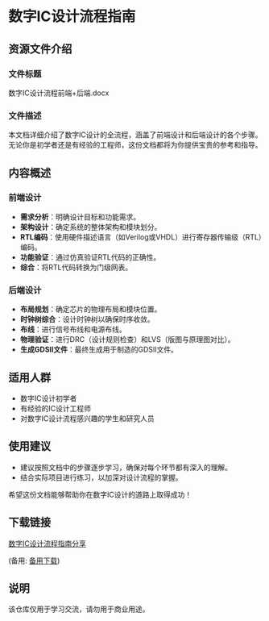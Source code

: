 # 数字IC设计流程指南

## 资源文件介绍

### 文件标题
数字IC设计流程前端+后端.docx

### 文件描述
本文档详细介绍了数字IC设计的全流程，涵盖了前端设计和后端设计的各个步骤。无论你是初学者还是有经验的工程师，这份文档都将为你提供宝贵的参考和指导。

## 内容概述

### 前端设计
- **需求分析**：明确设计目标和功能需求。
- **架构设计**：确定系统的整体架构和模块划分。
- **RTL编码**：使用硬件描述语言（如Verilog或VHDL）进行寄存器传输级（RTL）编码。
- **功能验证**：通过仿真验证RTL代码的正确性。
- **综合**：将RTL代码转换为门级网表。

### 后端设计
- **布局规划**：确定芯片的物理布局和模块位置。
- **时钟树综合**：设计时钟树以确保时序收敛。
- **布线**：进行信号布线和电源布线。
- **物理验证**：进行DRC（设计规则检查）和LVS（版图与原理图对比）。
- **生成GDSII文件**：最终生成用于制造的GDSII文件。

## 适用人群
- 数字IC设计初学者
- 有经验的IC设计工程师
- 对数字IC设计流程感兴趣的学生和研究人员

## 使用建议
- 建议按照文档中的步骤逐步学习，确保对每个环节都有深入的理解。
- 结合实际项目进行练习，以加深对设计流程的掌握。

希望这份文档能够帮助你在数字IC设计的道路上取得成功！

## 下载链接
[数字IC设计流程指南分享](https://pan.quark.cn/s/70f2742acee1) 

(备用: [备用下载](https://pan.baidu.com/s/1RU4XmgMpVAgNb3IDjv7W-g?pwd=1234))

## 说明

该仓库仅用于学习交流，请勿用于商业用途。
